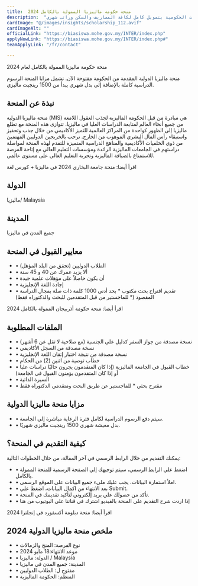 ```yaml
---
title:  منحة حكومة ماليزيا الممولة بالكامل 2024 
description:  "منحة ممولة بالكامل من الحكومة الماليزية للدراسة في الجامعات الحكومية بتمويل كامل لكافة المصاريف والسكن وراتب شهري." 
cardImage: "@/images/insights/scholarship_112.avif" 
cardImageAlt: "" 
officialLink: "https://biasiswa.mohe.gov.my/INTER/index.php" 
applyNowLink: "https://biasiswa.mohe.gov.my/INTER/index.php#" 
teamApplyLink: "/fr/contact"

---
```


منحة حكومة ماليزيا الممولة بالكامل لعام 2024

منحة ماليزيا الدولية المقدمة من الحكومة مفتوحة الآن. تشمل مزايا المنحة الرسوم الدراسية كاملة بالإضافة إلى بدل شهري يبدأ من 1500 رينجيت ماليزي.

## نبذة عن المنحة

منحة ماليزيا الدولية (MIS) هي مبادرة من قبل الحكومة الماليزية لجذب العقول اللامعة من جميع أنحاء العالم لمتابعة الدراسات العليا في ماليزيا. تتوازى هذه المنحة مع تطلع ماليزيا إلى الظهور كواحدة من المراكز العالمية للتميز الأكاديمي من خلال جذب وتحفيز واستبقاء رأس المال البشري الموهوب من الخارج. نرحب بالخريجين الدوليين المهتمين من ذوي الخلفيات الأكاديمية والمناهج الدراسية المتميزة للتقدم لهذه المنحة لمواصلة دراستهم في الجامعات الماليزية الرائدة ومؤسسات التعليم العالي مع إتاحة الفرصة للاستمتاع بالضيافة الماليزية وتجربة التعليم العالي على مستوى عالمي.

اقرأ أيضا: منحة جامعة البخاري 2024 في ماليزيا + كورس لغة

## الدولة

ماليزيا/ Malaysia

## المدينة

جميع المدن في ماليزيا

## معايير القبول في المنحة

- • الطلاب الدوليين (تحقق من البلد المؤهل)
- • ألا يزيد عمرك عن 40 و 45 سنة
- • أن يكون حاصلاً على مؤهلات علمية جيدة
- • إجادة اللغة الإنجليزية
- • تقديم اقتراح بحث مكتوب * بحد أدنى 1000 كلمة ذات صلة بمجال الدراسة المقصود (* للماجستير من قبل المتقدمين للبحث والدكتوراه فقط)

اقرأ أيضا: منحة حكومة أذربيجان الممولة بالكامل 2024

## الملفات المطلوبة

- • نسخة مصدقة من جواز السفر كدليل على الجنسية (مع صلاحية لا تقل عن 6 أشهر)
- • نسخة مصدقة من السجل الأكاديمي
- • نسخة مصدقة من نتيجة اختبار إتقان اللغة الإنجليزية
- • خطاب توصية من اثنين (2) من الحكام
- • خطاب القبول في الجامعة الماليزية (إذا كان المتقدمون يجرون حاليًا دراسات عليا أو إذا كان المتقدمون يؤمنون القبول في الجامعة)
- • السيرة الذاتية
- • مقترح بحثي * للماجستير عن طريق البحث ومتقدمي الدكتوراه فقط

## مزايا منحة ماليزيا الدولية

- • سيتم دفع الرسوم الدراسية لكامل فترة الرعاية مباشرة إلى الجامعة.
- • بدل معيشة شهري 1500 رينجيت ماليزي شهريًا.

## كيفية التقديم في المنحة؟

يمكنك التقديم من خلال الرابط الرسمي في آخر المقالة، من خلال الخطوات التالية:

- • اضغط علي الرابط الرسمي، سيتم توجيهك إلي الصفحة الرسمية للمنحة الممولة بالكامل.
- • املأ استمارة البيانات، يجب عليك مليء جميع البيانات علي الموقع الرسمي.
- • بعد الانتهاء من اكمال البيانات، اضغط علي Submit.
- • تأكد من حصولك علي بريد إلكتروني لتأكيد تقديمك في المنحة.
- • إذا اردت شرح التقديم علي المنحة بالفيديو اشترك في قناتنا علي اليوتيوب من هنا

اقرأ أيضا: منحة دبلومة أكسفورد في إنجلترا 2024

## ملخص منحة ماليزيا الدولية 2024

- • نوع الفرصة: المنح والزمالات
- • موعد الانتهاء:18 مايو 2024
- • الدولة: ماليزيا / Malaysia
- • المدينة: جميع المدن في ماليزيا
- • مفتوح ل: الطلاب الدوليين
- • المنظم: الحكومة الماليزية

